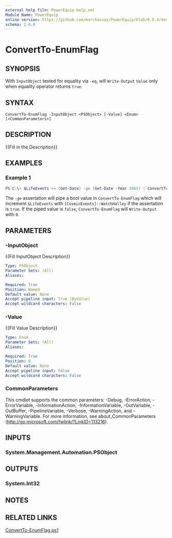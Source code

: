 ```yaml
---
external help file: PowerEquip-help.xml
Module Name: PowerEquip
online version: https://github.com/marckassay/PowerEquip/blob/0.0.4/docs/ConvertTo-EnumFlag.md
schema: 2.0.0
---
```


# ConvertTo-EnumFlag

## SYNOPSIS
With `InputObject` tested for equality via `-eq`, will `Write-Output` `Value` only when equality operator returns `true`.

## SYNTAX

```
ConvertTo-EnumFlag -InputObject <PSObject> [-Value] <Enum> [<CommonParameters>]
```

## DESCRIPTION
{{Fill in the Description}}

## EXAMPLES

### Example 1
```powershell
PS C:\> $LifeEvents += (Get-Date) -ge (Get-Date -Year 2061) | ConvertTo-EnumFlag -Value ([CosmicEvents]::WatchHalley)
```

The `-ge` assertation will pipe a bool value in `ConvertTo-EnumFlag` which will increment `$LifeEvents`
 with `[CosmicEvents]::WatchHalley` if the assertation is `true`. If the piped value is `false`, `ConvertTo-EnumFlag` will 
 `Write-Output` with `0`.

## PARAMETERS

### -InputObject
{{Fill InputObject Description}}

```yaml
Type: PSObject
Parameter Sets: (All)
Aliases:

Required: True
Position: Named
Default value: None
Accept pipeline input: True (ByValue)
Accept wildcard characters: False
```

### -Value
{{Fill Value Description}}

```yaml
Type: Enum
Parameter Sets: (All)
Aliases:

Required: True
Position: 0
Default value: None
Accept pipeline input: False
Accept wildcard characters: False
```

### CommonParameters
This cmdlet supports the common parameters: -Debug, -ErrorAction, -ErrorVariable, -InformationAction, -InformationVariable, -OutVariable, -OutBuffer, -PipelineVariable, -Verbose, -WarningAction, and -WarningVariable. For more information, see about_CommonParameters (http://go.microsoft.com/fwlink/?LinkID=113216).

## INPUTS

### System.Management.Automation.PSObject

## OUTPUTS

### System.Int32

## NOTES

## RELATED LINKS

[ConvertTo-EnumFlag.ps1](https://github.com/marckassay/PowerEquip/blob/0.0.4/src/utility/ConvertTo-EnumFlag.ps1)
